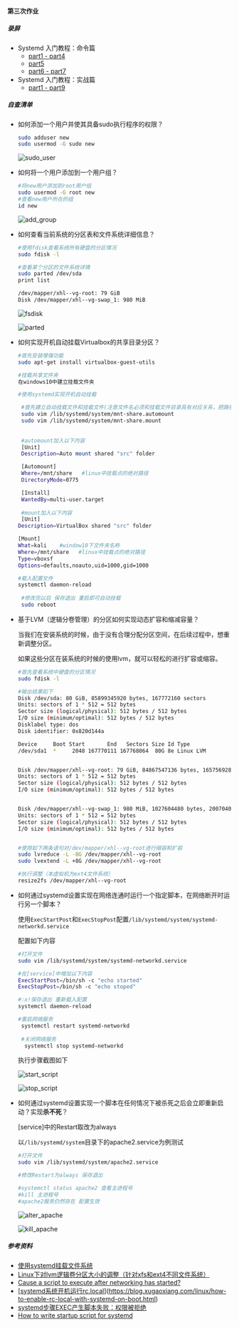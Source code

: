 #### 第三次作业

##### 录屏

- Systemd 入门教程：命令篇 
  - [part1 - part4](https://asciinema.org/a/gN7BkLAHFttxrzVHaHI1u5mNV)
  - [part5](https://asciinema.org/a/tnScxPQRY068VIgr6HgN2nX4o)
  - [part6 - part7](https://asciinema.org/a/9Qo5yeICI7ll42DgBMiXAq8Ph)
- Systemd 入门教程：实战篇
  - [part1 - part9](https://asciinema.org/a/A076m9sHUJUHObKaxtp8NlP0e)

##### 自查清单

- 如何添加一个用户并使其具备sudo执行程序的权限？

  ```bash
  sudo adduser new
  sudo usermod -G sudo new
  ```

  ![sudo_user](https://github.com/CUCCS/linux-2019-jackcily/raw/job3/job3/img/sudo_user.PNG)

- 如何将一个用户添加到一个用户组？

  ```bash
  #将new用户添加到root用户组
  sudo usermod -G root new
  #查看new用户所在的组
  id new
  ```

  ![add_group](https://github.com/CUCCS/linux-2019-jackcily/raw/job3/job3/img/add_group.PNG)

- 如何查看当前系统的分区表和文件系统详细信息？

  ```bash
  #使用fdisk查看系统所有硬盘的分区情况
  sudo fdisk -l 
  
  #查看某个分区的文件系统详情
  sudo parted /dev/sda
  print list
  
  /dev/mapper/xhl--vg-root: 79 GiB
  Disk /dev/mapper/xhl--vg-swap_1: 980 MiB
  ```

  

  ![fsdisk](https://github.com/CUCCS/linux-2019-jackcily/raw/job3/job3/img/fsdisk.PNG)

  ![parted](https://github.com/CUCCS/linux-2019-jackcily/raw/job3/job3/img/parted.PNG)

  

- 如何实现开机自动挂载Virtualbox的共享目录分区？

  ```bash
  #首先安装增强功能
  sudo apt-get install virtualbox-guest-utils
  
  #挂载共享文件夹
  在windows10中建立挂载文件夹
  
  #使用systemd实现开机自动挂载
  
   #首先建立自动挂载文件和挂载文件(注意文件名必须和挂载文件目录具有对应关系，把路径里的「/」换成「 -」、配置文件键值对不能出现空格 ）
   sudo vim /lib/systemd/system/mnt-share.automount
   sudo vim /lib/systemd/system/mnt-share.mount
   
   
   #automount加入以下内容
   [Unit]
   Description=Auto mount shared "src" folder
  
   [Automount]
   Where=/mnt/share   #linux中挂载点的绝对路径
   DirectoryMode=0775
  
   [Install]
   WantedBy=multi-user.target
   
   #mount加入以下内容 
   [Unit]
  Description=VirtualBox shared "src" folder
  
  [Mount]
  What=kali    #window10下文件夹名称
  Where=/mnt/share   #linux中挂载点的绝对路径
  Type=vboxsf 
  Options=defaults,noauto,uid=1000,gid=1000
  
  #载入配置文件
  systemctl daemon-reload
   
   #修改完以后 保存退出 重启即可自动挂载
   sudo reboot
  ```

  

- 基于LVM（逻辑分卷管理）的分区如何实现动态扩容和缩减容量？

  当我们在安装系统的时候，由于没有合理分配分区空间，在后续过程中，想重新调整分区。

  如果这些分区在装系统的时候的使用lvm，就可以轻松的进行扩容或缩容。

  ```bash
  #首先查看系统中硬盘的分区情况
  sudo fdisk -l 
  
  #输出结果如下
  Disk /dev/sda: 80 GiB, 85899345920 bytes, 167772160 sectors
  Units: sectors of 1 * 512 = 512 bytes
  Sector size (logical/physical): 512 bytes / 512 bytes
  I/O size (minimum/optimal): 512 bytes / 512 bytes
  Disklabel type: dos
  Disk identifier: 0x820d144a
  
  Device     Boot Start       End   Sectors Size Id Type
  /dev/sda1  *     2048 167770111 167768064  80G 8e Linux LVM
  
  
  Disk /dev/mapper/xhl--vg-root: 79 GiB, 84867547136 bytes, 165756928 sectors
  Units: sectors of 1 * 512 = 512 bytes
  Sector size (logical/physical): 512 bytes / 512 bytes
  I/O size (minimum/optimal): 512 bytes / 512 bytes
  
  
  Disk /dev/mapper/xhl--vg-swap_1: 980 MiB, 1027604480 bytes, 2007040 sectors
  Units: sectors of 1 * 512 = 512 bytes
  Sector size (logical/physical): 512 bytes / 512 bytes
  I/O size (minimum/optimal): 512 bytes / 512 bytes
  
  
  #使用如下两条语句对/dev/mapper/xhl--vg-root进行缩容和扩容
  sudo lvreduce -L -8G /dev/mapper/xhl--vg-root
  sudo lvextend -L +8G /dev/mapper/xhl--vg-root
  
  #执行调整（本虚拟机为ext4文件系统）
  resize2fs /dev/mapper/xhl--vg-root
  ```

- 如何通过systemd设置实现在网络连通时运行一个指定脚本，在网络断开时运行另一个脚本？

  使用`ExecStartPost`和`ExecStopPost`配置`/lib/systemd/system/systemd-networkd.service`

  配置如下内容

  ```bash
  #打开文件
  sudo vim /lib/systemd/system/systemd-networkd.service
  
  #在[service]中增加以下内容
  ExecStartPost=/bin/sh -c "echo started"
  ExecStopPost=/bin/sh -c "echo stoped"
  
  #:x!保存退出 重新载入配置
  systemctl daemon-reload
  
  #重启网络服务
   systemctl restart systemd-networkd
   
   #关闭网络服务
    systemctl stop systemd-networkd
  ```

  执行步骤截图如下

  ![start_script](https://github.com/CUCCS/linux-2019-jackcily/raw/job3/job3/img/add_group.PNG)

  ![stop_script](https://github.com/CUCCS/linux-2019-jackcily/raw/job3/job3/img/add_group.PNG)

- 如何通过systemd设置实现一个脚本在任何情况下被杀死之后会立即重新启动？实现**杀不死**？

  [service]中的Restart取改为always

  以`/lib/systemd/system`目录下的apache2.service为例测试

  ```bash
  #打开文件
  sudo vim /lib/systemd/system/apache2.service
  
  #修改Restart为always 保存退出
  
  #systemctl status apache2 查看主进程号
  #kill 主进程号
  #apache2服务仍然存在 配置生效
  ```

  

  ![alter_apache](https://github.com/CUCCS/linux-2019-jackcily/raw/job3/job3/img/alter_apache.PNG)

  

  ![kill_apache](https://github.com/CUCCS/linux-2019-jackcily/raw/job3/job3/img/kill_apache.PNG)

##### 参考资料

- [使用systemd挂载文件系统](https://jtree.cc/post/%E4%BD%BF%E7%94%A8systemd%E6%8C%82%E8%BD%BD%E6%96%87%E4%BB%B6%E7%B3%BB%E7%BB%9F/)
- [Linux下对lvm逻辑卷分区大小的调整（针对xfs和ext4不同文件系统）](https://blog.csdn.net/h106140873/article/details/83745729)
- [Cause a script to execute after networking has started?](https://unix.stackexchange.com/questions/126009/cause-a-script-to-execute-after-networking-has-started)
- [[systemd系统开机运行rc.local](https://blog.xugaoxiang.com/linux/how-to-enable-rc-local-with-systemd-on-boot.html)](https://blog.xugaoxiang.com/linux/how-to-enable-rc-local-with-systemd-on-boot.html)
- [systemd步骤EXEC产生脚本失败：权限被拒绝](http://www.kbase101.com/question/20276.html)
- [How to write startup script for systemd](https://unix.stackexchange.com/questions/47695/how-to-write-startup-script-for-systemd)